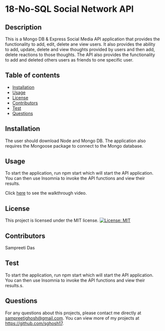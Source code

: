 # 18-No-SQL Social Network API

## Description

This is a Mongo DB & Express Social Media API application that provides the functionality to add, edit, delete ane view users.
It also provides the ability to add, update, delete and view thoughts provided by users and then add, delete reactions to those thoughts. The API also provides the functionality to add and deleted others users as friends to one specific user.

## Table of contents

- [Installation](#installation)
- [Usage](#usage)
- [License](#license)
- [Contributors](#contributors)
- [Test](#test)
- [Questions](#questions)

## Installation

The user should download Node and Mongo DB. The application also requires the Mongoose package to connect to the Mongo database.

## Usage

To start the application, run npm start which will start the API application. You can then use Insomnia to invoke the API functions and view their results.

Click [here](https://drive.google.com/file/d/1NrIDn6jcLjVvnFSi3Nok8ffeZ6YkdwVQ/view) to see the walkthrough video.

## License

This project is licensed under the MIT license.
[![License: MIT](https://img.shields.io/badge/License-MIT-yellow.svg)](https://opensource.org/licenses/MIT)

## Contributors

Sampreeti Das

## Test

To start the application, run npm start which will start the API application. You can then use Insomnia to invoke the API functions and view their results.s.

## Questions

For any questions about this projects, please contact me directly at sampreetighosh@gmail.com. You can view more of my projects at https://github.com/sghosh17.
